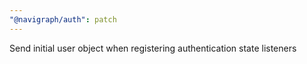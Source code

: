 ```yaml
---
"@navigraph/auth": patch
---
```


Send initial user object when registering authentication state listeners

